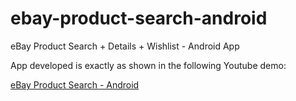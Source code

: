 # ebay-product-search-android
eBay Product Search + Details + Wishlist - Android App

App developed is exactly as shown in the following Youtube demo:

<a target=_blank href="https://www.youtube.com/watch?v=_RpseDGV6I8">eBay Product Search - Android</a>
